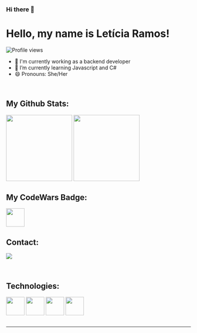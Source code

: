 ### Hi there 👋

# Hello, my name is Letícia Ramos!

<p align="left"> <img src="https://img.shields.io/github/followers/ramos-leticia?color=purple&style=for-the-badge" alt="Profile views" /> </p>


- 🚀 I'm currently working as a backend developer
- 🌱 I’m currently learning Javascript and C#
- 😄 Pronouns: She/Her
<br>

## My Github Stats:
<div>
<img height="180em" src="https://github-readme-stats.vercel.app/api?username=ramos-leticia&show_icons=true&theme=synthwave"/>
<img height="180em" src="https://github-readme-stats.vercel.app/api/top-langs/?username=ramos-leticia&layout=compact&langs_count=7&theme=synthwave"/>
</div>

## My CodeWars Badge:
<div>
<img height="50em" src="https://www.codewars.com/users/lele.ramos/badges/micro"/>
</dis>

<br>

## Contact:

<a href="https://www.linkedin.com/in/ramos-leticia/" target="_blank"><img src="https://img.shields.io/badge/-LinkedIn-%230077B5?style=for-the-badge&logo=linkedin&logoColor=white" target="_blank"></a> 

<br>

## Technologies:

<div class="techs">
<!-- <img src="https://cdn.jsdelivr.net/gh/devicons/devicon/icons/html5/html5-plain-wordmark.svg" height="50" width="50" align="center"> 
<img src="https://cdn.jsdelivr.net/gh/devicons/devicon/icons/css3/css3-plain-wordmark.svg" height="50" width="50" align="center"> -->
<img src="https://cdn.jsdelivr.net/gh/devicons/devicon/icons/dot-net/dot-net-original-wordmark.svg" height="50" width="50" align="center" >
<img src="https://cdn.jsdelivr.net/gh/devicons/devicon/icons/csharp/csharp-original.svg" height="50" width="50" align="center">
<img src="https://cdn.jsdelivr.net/gh/devicons/devicon/icons/javascript/javascript-plain.svg" height="50" width="50" align="center">
<img src="https://cdn.jsdelivr.net/gh/devicons/devicon/icons/nodejs/nodejs-original-wordmark.svg" height="50" width="50" align="center">


</div>

<br>
<hr>
